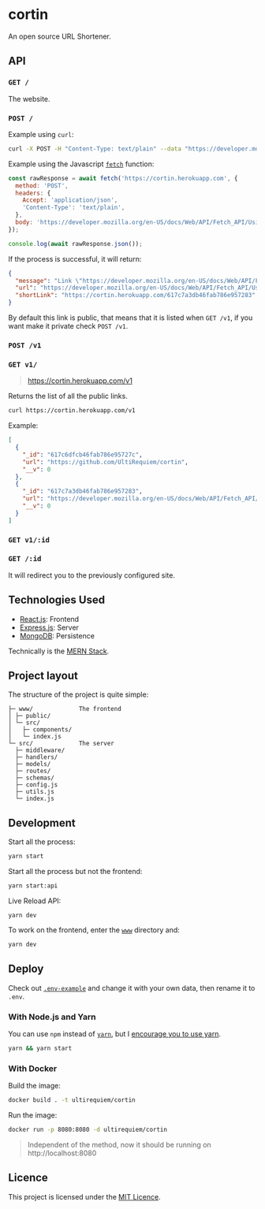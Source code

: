 # cortin

An open source URL Shortener.

## API

### `GET /`

The website.

### `POST /`

Example using `curl`:

```sh
curl -X POST -H "Content-Type: text/plain" --data "https://developer.mozilla.org/en-US/docs/Web/API/Fetch_API/Using_Fetch" https://cortin.herokuapp.com
```

Example using the Javascript [`fetch`](https://developer.mozilla.org/en-US/docs/Web/API/Fetch_API/Using_Fetch) function:

```javascript
const rawResponse = await fetch('https://cortin.herokuapp.com', {
  method: 'POST',
  headers: {
    Accept: 'application/json',
    'Content-Type': 'text/plain',
  },
  body: 'https://developer.mozilla.org/en-US/docs/Web/API/Fetch_API/Using_Fetch',
});

console.log(await rawResponse.json());
```

If the process is successful, it will return:

```json
{
  "message": "Link \"https://developer.mozilla.org/en-US/docs/Web/API/Fetch_API/Using_Fetch\" posted successfully.",
  "url": "https://developer.mozilla.org/en-US/docs/Web/API/Fetch_API/Using_Fetch",
  "shortLink": "https://cortin.herokuapp.com/617c7a3db46fab786e957283"
}
```

By default this link is public, that means that it is listed when `GET /v1`,
if you want make it private check `POST /v1`.

### `POST /v1`

### `GET v1/`

> https://cortin.herokuapp.com/v1

Returns the list of all the public links.

```sh
curl https://cortin.herokuapp.com/v1
```

Example:

```json
[
  {
    "_id": "617c6dfcb46fab786e95727c",
    "url": "https://github.com/UltiRequiem/cortin",
    "__v": 0
  },
  {
    "_id": "617c7a3db46fab786e957283",
    "url": "https://developer.mozilla.org/en-US/docs/Web/API/Fetch_API/Using_Fetch",
    "__v": 0
  }
]
```

### `GET v1/:id`

### `GET /:id`

It will redirect you to the previously configured site.

## Technologies Used

- [React.js](https://reactjs.org): Frontend
- [Express.js](https://expressjs.com): Server
- [MongoDB](https://www.mongodb.com): Persistence

Technically is the [MERN Stack](https://www.mongodb.com/mern-stack).

## Project layout

The structure of the project is quite simple:

```
├─ www/             The frontend
│ ├─ public/
│ └─ src/
│   ├─ components/
│   └─ index.js
└─ src/             The server
  ├─ middleware/
  ├─ handlers/
  ├─ models/
  ├─ routes/
  ├─ schemas/
  ├─ config.js
  ├─ utils.js
  └─ index.js
```

## Development

Start all the process:

```sh
yarn start
```

Start all the process but not the frontend:

```sh
yarn start:api
```

Live Reload API:

```
yarn dev
```

To work on the frontend, enter the [`www`](./www) directory and:

```sh
yarn dev
```

## Deploy

Check out [`.env-example`](./.env-example) and change it with your own data,
then rename it to `.env`.

### With Node.js and Yarn

You can use `npm` instead of [`yarn`](https://github.com/yarnpkg/berry), but I
[encourage you to use yarn](https://stackoverflow.com/questions/40027819).

```sh
yarn && yarn start
```

### With Docker

Build the image:

```sh
docker build . -t ultirequiem/cortin
```

Run the image:

```sh
docker run -p 8080:8080 -d ultirequiem/cortin
```

> Independent of the method, now it should be running on http://localhost:8080

## Licence

This project is licensed under the [MIT Licence](./license).
